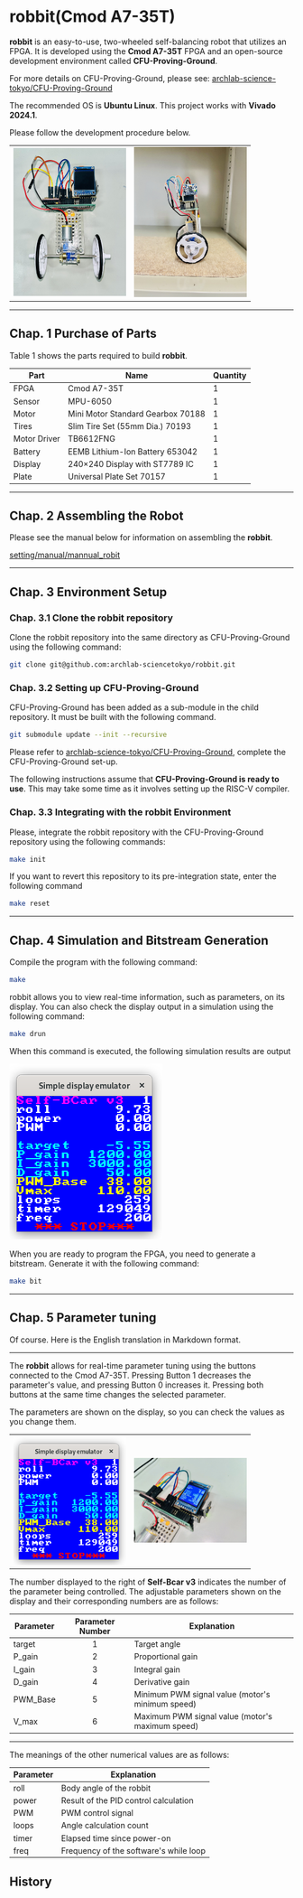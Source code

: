 # robbit(Cmod A7-35T)

**robbit** is an easy-to-use, two-wheeled self-balancing robot that utilizes an FPGA.
It is developed using the **Cmod A7-35T** FPGA and an open-source development environment called **CFU-Proving-Ground**.   

For more details on CFU-Proving-Ground, please see:
[archlab-science-tokyo/CFU-Proving-Ground](https://github.com/archlab-sciencetokyo/CFU-Proving-Ground)

The recommended OS is **Ubuntu Linux**.
This project works with **Vivado 2024.1**.

Please follow the development procedure below.

<table>
    <tr>
        <td><img src="setting/image/bcar-structure-front.JPG" alt="画像1" width="200"></td>
        <td><img src="setting/image/bcar-structure-side.JPG" alt="画像2" width="200"></td>
</table>

-----

## Chap. 1 Purchase of Parts

Table 1 shows the parts required to build **robbit**.

| Part | Name | Quantity |
| --- | ----- | --- |
| FPGA | Cmod A7-35T | 1 |
| Sensor | MPU-6050 | 1 |
| Motor | Mini Motor Standard Gearbox 70188 | 1 |
| Tires | Slim Tire Set (55mm Dia.) 70193| 1 |
| Motor Driver | TB6612FNG | 1 |
| Battery | EEMB Lithium-Ion Battery 653042 | 1 |
| Display | 240×240 Display with ST7789 IC | 1 |
| Plate | Universal Plate Set 70157 | 1 |

-----

## Chap. 2 Assembling the Robot

Please see the manual below for information on assembling the **robbit**.

[setting/manual/mannual_robit](setting/manual/mannual_robbit.pdf)

-----

## Chap. 3 Environment Setup

### Chap. 3.1 Clone the robbit repository 

Clone the robbit repository into the same directory as CFU-Proving-Ground using the following command:

```bash
git clone git@github.com:archlab-sciencetokyo/robbit.git
```
### Chap. 3.2 Setting up CFU-Proving-Ground

CFU-Proving-Ground has been added as a sub-module in the child repository.
It must be built with the following command.

```bash
git submodule update --init --recursive 
```

Please refer to [archlab-science-tokyo/CFU-Proving-Ground](https://github.com/archlab-sciencetokyo/CFU-Proving-Ground), complete the CFU-Proving-Ground set-up.

The following instructions assume that **CFU-Proving-Ground is ready to use**.
This may take some time as it involves setting up the RISC-V compiler.

### Chap. 3.3 Integrating with the robbit Environment

Please, integrate the robbit repository with the CFU-Proving-Ground repository using the following commands:

```bash
make init
```

If you want to revert this repository to its pre-integration state, enter the following command

```bash
make reset 
```

-----

## Chap. 4 Simulation and Bitstream Generation

Compile the program with the following command:

```bash
make
```

robbit allows you to view real-time information, such as parameters, on its display. You can also check the display output in a simulation using the following command:

```bash
make drun
```

When this command is executed, the following simulation results are output

![display_sim](setting/image/display-sim.png)

When you are ready to program the FPGA, you need to generate a bitstream. Generate it with the following command:

```bash
make bit
```

-----

## Chap. 5 Parameter tuning

Of course. Here is the English translation in Markdown format.

-----

The **robbit** allows for real-time parameter tuning using the buttons connected to the Cmod A7-35T.
Pressing Button 1 decreases the parameter's value, and pressing Button 0 increases it.
Pressing both buttons at the same time changes the selected parameter.

The parameters are shown on the display, so you can check the values as you change them.

<table>
    <tr>
        <td><img src="setting/image/display-sim.png" alt="Image 1" width="200"></td>
        <td><img src="setting/image/display.jpg" alt="Image 2" width="200"></td>
    </tr>
</table>

The number displayed to the right of **Self-Bcar v3** indicates the number of the parameter being controlled.
The adjustable parameters shown on the display and their corresponding numbers are as follows:

| Parameter | Parameter Number | Explanation |
| --------- | :--------------: | ----------- |
| target    |        1         | Target angle |
| P\_gain    |        2         | Proportional gain |
| I\_gain    |        3         | Integral gain |
| D\_gain    |        4         | Derivative gain |
| PWM\_Base  |        5         | Minimum PWM signal value (motor's minimum speed) |
| V\_max     |        6         | Maximum PWM signal value (motor's maximum speed) |

-----

The meanings of the other numerical values are as follows:

| Parameter | Explanation |
| --------- | ----------- |
| roll      | Body angle of the robbit |
| power     | Result of the PID control calculation |
| PWM       | PWM control signal |
| loops     | Angle calculation count |
| timer     | Elapsed time since power-on |
| freq      | Frequency of the software's while loop |

## History
